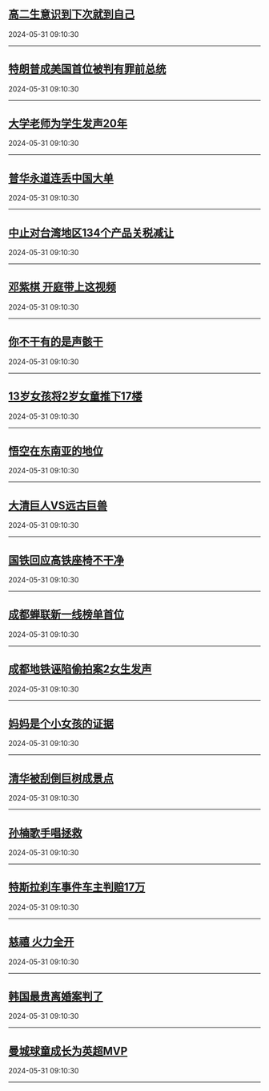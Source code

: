 ## [高二生意识到下次就到自己](https://search.bilibili.com/all?vt=36849326&keyword=%E9%AB%98%E4%BA%8C%E7%94%9F%E6%84%8F%E8%AF%86%E5%88%B0%E4%B8%8B%E6%AC%A1%E5%B0%B1%E5%88%B0%E8%87%AA%E5%B7%B1&order=click)

2024-05-31 09:10:30

---
## [特朗普成美国首位被判有罪前总统](https://search.bilibili.com/all?vt=36849326&keyword=%E7%89%B9%E6%9C%97%E6%99%AE%E6%88%90%E7%BE%8E%E5%9B%BD%E9%A6%96%E4%BD%8D%E8%A2%AB%E5%88%A4%E6%9C%89%E7%BD%AA%E5%89%8D%E6%80%BB%E7%BB%9F&order=click)

2024-05-31 09:10:30

---
## [大学老师为学生发声20年](https://search.bilibili.com/all?vt=36849326&keyword=%E5%A4%A7%E5%AD%A6%E8%80%81%E5%B8%88%E4%B8%BA%E5%AD%A6%E7%94%9F%E5%8F%91%E5%A3%B020%E5%B9%B4&order=click)

2024-05-31 09:10:30

---
## [普华永道连丢中国大单](https://search.bilibili.com/all?vt=36849326&keyword=%E6%99%AE%E5%8D%8E%E6%B0%B8%E9%81%93%E8%BF%9E%E4%B8%A2%E4%B8%AD%E5%9B%BD%E5%A4%A7%E5%8D%95&order=click)

2024-05-31 09:10:30

---
## [中止对台湾地区134个产品关税减让](https://search.bilibili.com/all?vt=36849326&keyword=%E4%B8%AD%E6%AD%A2%E5%AF%B9%E5%8F%B0%E6%B9%BE%E5%9C%B0%E5%8C%BA134%E4%B8%AA%E4%BA%A7%E5%93%81%E5%85%B3%E7%A8%8E%E5%87%8F%E8%AE%A9&order=click)

2024-05-31 09:10:30

---
## [邓紫棋 开庭带上这视频](https://search.bilibili.com/all?vt=36849326&keyword=%E9%82%93%E7%B4%AB%E6%A3%8B+%E5%BC%80%E5%BA%AD%E5%B8%A6%E4%B8%8A%E8%BF%99%E8%A7%86%E9%A2%91&order=click)

2024-05-31 09:10:30

---
## [你不干有的是声骸干](https://search.bilibili.com/all?vt=36849326&keyword=%E4%BD%A0%E4%B8%8D%E5%B9%B2%E6%9C%89%E7%9A%84%E6%98%AF%E5%A3%B0%E9%AA%B8%E5%B9%B2&order=click)

2024-05-31 09:10:30

---
## [13岁女孩将2岁女童推下17楼](https://search.bilibili.com/all?vt=36849326&keyword=13%E5%B2%81%E5%A5%B3%E5%AD%A9%E5%B0%862%E5%B2%81%E5%A5%B3%E7%AB%A5%E6%8E%A8%E4%B8%8B17%E6%A5%BC&order=click)

2024-05-31 09:10:30

---
## [悟空在东南亚的地位](https://search.bilibili.com/all?vt=36849326&keyword=%E6%82%9F%E7%A9%BA%E5%9C%A8%E4%B8%9C%E5%8D%97%E4%BA%9A%E7%9A%84%E5%9C%B0%E4%BD%8D&order=click)

2024-05-31 09:10:30

---
## [大清巨人VS远古巨兽](https://search.bilibili.com/all?vt=36849326&keyword=%E5%A4%A7%E6%B8%85%E5%B7%A8%E4%BA%BAVS%E8%BF%9C%E5%8F%A4%E5%B7%A8%E5%85%BD&order=click)

2024-05-31 09:10:30

---
## [国铁回应高铁座椅不干净](https://search.bilibili.com/all?vt=36849326&keyword=%E5%9B%BD%E9%93%81%E5%9B%9E%E5%BA%94%E9%AB%98%E9%93%81%E5%BA%A7%E6%A4%85%E4%B8%8D%E5%B9%B2%E5%87%80&order=click)

2024-05-31 09:10:30

---
## [成都蝉联新一线榜单首位](https://search.bilibili.com/all?vt=36849326&keyword=%E6%88%90%E9%83%BD%E8%9D%89%E8%81%94%E6%96%B0%E4%B8%80%E7%BA%BF%E6%A6%9C%E5%8D%95%E9%A6%96%E4%BD%8D&order=click)

2024-05-31 09:10:30

---
## [成都地铁诬陷偷拍案2女生发声](https://search.bilibili.com/all?vt=36849326&keyword=%E6%88%90%E9%83%BD%E5%9C%B0%E9%93%81%E8%AF%AC%E9%99%B7%E5%81%B7%E6%8B%8D%E6%A1%882%E5%A5%B3%E7%94%9F%E5%8F%91%E5%A3%B0&order=click)

2024-05-31 09:10:30

---
## [妈妈是个小女孩的证据](https://search.bilibili.com/all?vt=36849326&keyword=%E5%A6%88%E5%A6%88%E6%98%AF%E4%B8%AA%E5%B0%8F%E5%A5%B3%E5%AD%A9%E7%9A%84%E8%AF%81%E6%8D%AE&order=click)

2024-05-31 09:10:30

---
## [清华被刮倒巨树成景点](https://search.bilibili.com/all?vt=36849326&keyword=%E6%B8%85%E5%8D%8E%E8%A2%AB%E5%88%AE%E5%80%92%E5%B7%A8%E6%A0%91%E6%88%90%E6%99%AF%E7%82%B9&order=click)

2024-05-31 09:10:30

---
## [孙楠歌手唱拯救](https://search.bilibili.com/all?vt=36849326&keyword=%E5%AD%99%E6%A5%A0%E6%AD%8C%E6%89%8B%E5%94%B1%E6%8B%AF%E6%95%91&order=click)

2024-05-31 09:10:30

---
## [特斯拉刹车事件车主判赔17万](https://search.bilibili.com/all?vt=36849326&keyword=%E7%89%B9%E6%96%AF%E6%8B%89%E5%88%B9%E8%BD%A6%E4%BA%8B%E4%BB%B6%E8%BD%A6%E4%B8%BB%E5%88%A4%E8%B5%9417%E4%B8%87&order=click)

2024-05-31 09:10:30

---
## [慈禧 火力全开](https://search.bilibili.com/all?vt=36849326&keyword=%E6%85%88%E7%A6%A7+%E7%81%AB%E5%8A%9B%E5%85%A8%E5%BC%80&order=click)

2024-05-31 09:10:30

---
## [韩国最贵离婚案判了](https://search.bilibili.com/all?vt=36849326&keyword=%E9%9F%A9%E5%9B%BD%E6%9C%80%E8%B4%B5%E7%A6%BB%E5%A9%9A%E6%A1%88%E5%88%A4%E4%BA%86&order=click)

2024-05-31 09:10:30

---
## [曼城球童成长为英超MVP](https://search.bilibili.com/all?vt=36849326&keyword=%E6%9B%BC%E5%9F%8E%E7%90%83%E7%AB%A5%E6%88%90%E9%95%BF%E4%B8%BA%E8%8B%B1%E8%B6%85MVP&order=click)

2024-05-31 09:10:30

---
